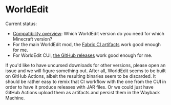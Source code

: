 ﻿
WorldEdit
=========

Current status:

* [Compatibility overview](compat_versions.txt):
  Which WorldEdit version do you need for which Minecraft version?
* For the main WorldEdit mod, the [Fabric CI artifacts](fabric_ci_artifacts.md)
  work good enough for me.
* For WorldEdit CUI,
  [the GitHub releases](https://github.com/EngineHub/WorldEditCUI/releases)
  work good enough for me.

If you'd like to have uncursed downloads for other versions,
please open an issue and we will figure something out.
After all, WorldEdit seems to be built on GitHub Actions, albeit the
resulting binaries seem to be discarded. It should be rather easy to
remix that CI workflow with the one from the CUI in order to have it
produce releases with JAR files.
Or we could just have GitHub Actions upload them as artifacts and
persist them in the Wayback Machine.

